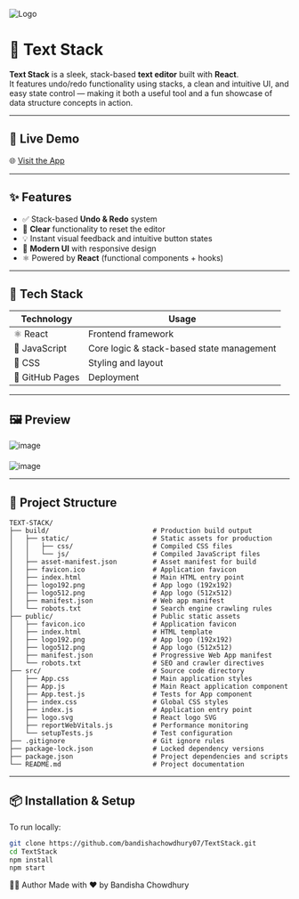 ![Logo](https://github.com/user-attachments/assets/4e682530-f2ba-4f4b-b8b0-d68c0e762206)


# 📝 Text Stack

**Text Stack** is a sleek, stack-based **text editor** built with **React**.  
It features undo/redo functionality using stacks, a clean and intuitive UI, and easy state control — making it both a useful tool and a fun showcase of data structure concepts in action.

---

## 🚀 Live Demo

🌐 [Visit the App](https://bandishachowdhury07.github.io/TextStack)

---

## ✨ Features

- ✅ Stack-based **Undo & Redo** system
- 🧼 **Clear** functionality to reset the editor
- 💡 Instant visual feedback and intuitive button states
- 🎨 **Modern UI** with responsive design
- ⚛️ Powered by **React** (functional components + hooks)

---

## 🧠 Tech Stack

| Technology | Usage |
|------------|--------|
| ⚛️ React   | Frontend framework |
| 🧱 JavaScript | Core logic & stack-based state management |
| 💅 CSS     | Styling and layout |
| 📄 GitHub Pages | Deployment |

---

## 🖼️ Preview

<div style="display: flex; flex-direction: column; gap: 20px;">
  <img src="https://github.com/user-attachments/assets/9658dccf-2dfa-41d5-a7c8-c18c506b175d" alt="image" />
  <img src="https://github.com/user-attachments/assets/57a52d95-0f77-4163-8a94-d4a279183c3a" alt="image" />
</div>

---

## 📁 Project Structure

```
TEXT-STACK/
├── build/                          # Production build output
│   ├── static/                     # Static assets for production
│   │   ├── css/                    # Compiled CSS files
│   │   └── js/                     # Compiled JavaScript files
│   ├── asset-manifest.json         # Asset manifest for build
│   ├── favicon.ico                 # Application favicon
│   ├── index.html                  # Main HTML entry point
│   ├── logo192.png                 # App logo (192x192)
│   ├── logo512.png                 # App logo (512x512)
│   ├── manifest.json               # Web app manifest
│   └── robots.txt                  # Search engine crawling rules
├── public/                         # Public static assets
│   ├── favicon.ico                 # Application favicon
│   ├── index.html                  # HTML template
│   ├── logo192.png                 # App logo (192x192)
│   ├── logo512.png                 # App logo (512x512)
│   ├── manifest.json               # Progressive Web App manifest
│   └── robots.txt                  # SEO and crawler directives
├── src/                            # Source code directory
│   ├── App.css                     # Main application styles
│   ├── App.js                      # Main React application component
│   ├── App.test.js                 # Tests for App component
│   ├── index.css                   # Global CSS styles
│   ├── index.js                    # Application entry point
│   ├── logo.svg                    # React logo SVG
│   ├── reportWebVitals.js          # Performance monitoring
│   └── setupTests.js               # Test configuration
├── .gitignore                      # Git ignore rules
├── package-lock.json               # Locked dependency versions
├── package.json                    # Project dependencies and scripts
└── README.md                       # Project documentation
```
---

## 📦 Installation & Setup

To run locally:

```bash
git clone https://github.com/bandishachowdhury07/TextStack.git
cd TextStack
npm install
npm start
```

🙋‍♀️ Author
Made with ❤️ by Bandisha Chowdhury
